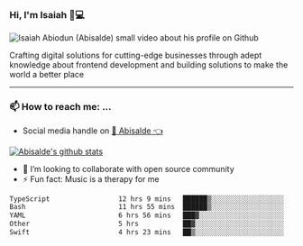### Hi, I'm Isaiah 🌻💻

<img src="https://res.cloudinary.com/abisalde/image/upload/c_scale,h_311,w_816/v1616039512/Abisalde_github.gif" alt="Isaiah Abiodun (Abisalde) small video about his profile on Github">

Crafting digital solutions for cutting-edge businesses through adept knowledge about frontend development and building solutions to make the world a better place
<hr>

### 📫 How to reach me: ...
- Social media handle on <a href="https://twitter.com/abisalde">🔔  Abisalde   👈</a>


[![Abisalde's github stats](https://github-readme-stats.vercel.app/api?username=abisalde)](https://github.com/abisalde/github-readme-stats)

- 👯 I’m looking to collaborate with open source community
- ⚡ Fun fact: Music is a therapy for me


<!--
**abisalde/Abisalde** is a ✨ _special_ ✨ repository because its `README.md` (this file) appears on your GitHub profile.

Here are some ideas to get you started:


- 👯 I’m looking to collaborate with open source community
- 🤔 I’m looking for help with ...
- 💬 Ask me about ...
- 📫 How to reach me: ...
- 😄 Pronouns: ...
- ⚡ Fun fact: ...
-->

<!--START_SECTION:waka-->

```txt
TypeScript                 12 hrs 9 mins   ██████▒░░░░░░░░░░░░░░░░░░   25.88 %
Bash                       11 hrs 55 mins  ██████▒░░░░░░░░░░░░░░░░░░   25.36 %
YAML                       6 hrs 56 mins   ███▓░░░░░░░░░░░░░░░░░░░░░   14.78 %
Other                      5 hrs           ██▓░░░░░░░░░░░░░░░░░░░░░░   10.64 %
Swift                      4 hrs 23 mins   ██▒░░░░░░░░░░░░░░░░░░░░░░   09.36 %
```

<!--END_SECTION:waka-->

